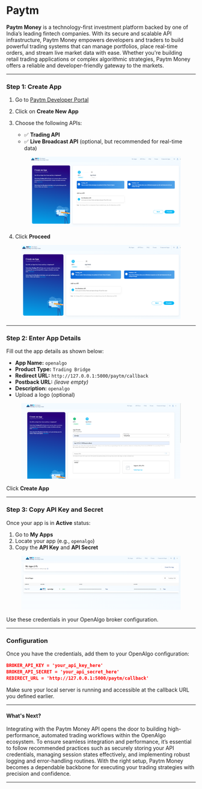 # Paytm

**Paytm Money** is a technology-first investment platform backed by one of India’s leading fintech companies. With its secure and scalable API infrastructure, Paytm Money empowers developers and traders to build powerful trading systems that can manage portfolios, place real-time orders, and stream live market data with ease. Whether you're building retail trading applications or complex algorithmic strategies, Paytm Money offers a reliable and developer-friendly gateway to the markets.

***

### Step 1: Create App

1. Go to [Paytm Developer Portal](https://developer.paytmmoney.com/)
2. Click on **Create New App**



1.  Choose the following APIs:

    * ✅ **Trading API**
    * ✅ **Live Broadcast API** (optional, but recommended for real-time data)

    <figure><img src="../../.gitbook/assets/image (1) (1) (1) (1) (1) (1) (1).png" alt=""><figcaption></figcaption></figure>
2. Click **Proceed**

<figure><img src="../../.gitbook/assets/image (1) (1) (1) (1) (1) (1) (1) (1).png" alt=""><figcaption></figcaption></figure>

***

### Step 2: Enter App Details

Fill out the app details as shown below:

* **App Name:** `openalgo`
* **Product Type:** `Trading Bridge`
* **Redirect URL:** `http://127.0.0.1:5000/paytm/callback`
* **Postback URL:** _(leave empty)_
* **Description:** `openalgo`
* Upload a logo (optional)

<figure><img src="../../.gitbook/assets/image (2) (1) (1) (1) (1).png" alt=""><figcaption></figcaption></figure>

Click **Create App**

***

### Step 3: Copy API Key and Secret

Once your app is in **Active** status:

1. Go to **My Apps**
2. Locate your app (e.g., `openalgo`)
3. Copy the **API Key** and **API Secret**

<figure><img src="../../.gitbook/assets/image (3) (1) (1) (1).png" alt=""><figcaption></figcaption></figure>

Use these credentials in your OpenAlgo broker configuration.

***

### Configuration

Once you have the credentials, add them to your OpenAlgo configuration:

```json
BROKER_API_KEY = 'your_api_key_here'
BROKER_API_SECRET = 'your_api_secret_here'
REDIRECT_URL = 'http://127.0.0.1:5000/paytm/callback'
```

Make sure your local server is running and accessible at the callback URL you defined earlier.

***

#### What's Next?

Integrating with the Paytm Money API opens the door to building high-performance, automated trading workflows within the OpenAlgo ecosystem. To ensure seamless integration and performance, it’s essential to follow recommended practices such as securely storing your API credentials, managing session states effectively, and implementing robust logging and error-handling routines. With the right setup, Paytm Money becomes a dependable backbone for executing your trading strategies with precision and confidence.

***

